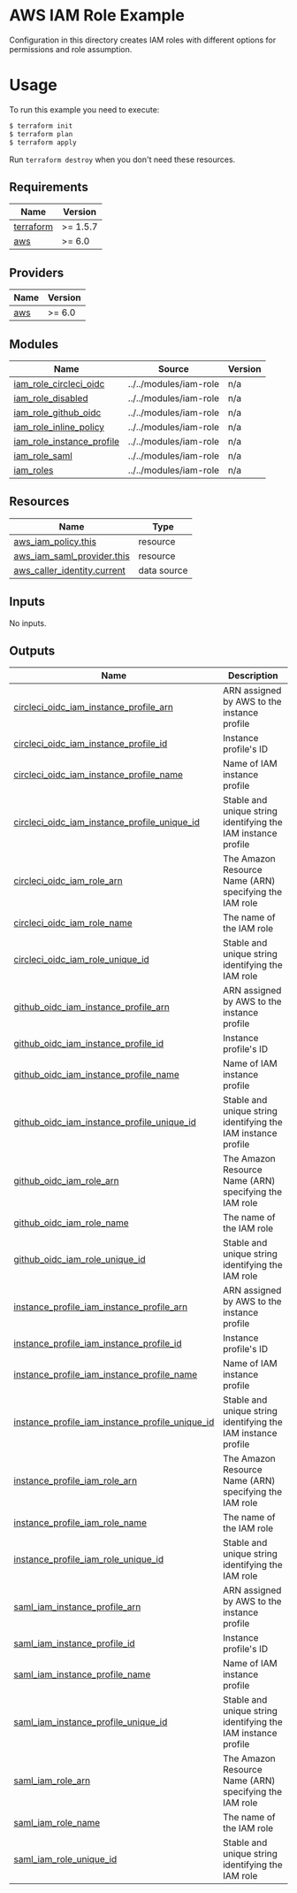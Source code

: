 # AWS IAM Role Example

Configuration in this directory creates IAM roles with different options for permissions and role assumption.

# Usage

To run this example you need to execute:

```bash
$ terraform init
$ terraform plan
$ terraform apply
```

Run `terraform destroy` when you don't need these resources.

<!-- BEGIN_TF_DOCS -->
## Requirements

| Name | Version |
|------|---------|
| <a name="requirement_terraform"></a> [terraform](#requirement\_terraform) | >= 1.5.7 |
| <a name="requirement_aws"></a> [aws](#requirement\_aws) | >= 6.0 |

## Providers

| Name | Version |
|------|---------|
| <a name="provider_aws"></a> [aws](#provider\_aws) | >= 6.0 |

## Modules

| Name | Source | Version |
|------|--------|---------|
| <a name="module_iam_role_circleci_oidc"></a> [iam\_role\_circleci\_oidc](#module\_iam\_role\_circleci\_oidc) | ../../modules/iam-role | n/a |
| <a name="module_iam_role_disabled"></a> [iam\_role\_disabled](#module\_iam\_role\_disabled) | ../../modules/iam-role | n/a |
| <a name="module_iam_role_github_oidc"></a> [iam\_role\_github\_oidc](#module\_iam\_role\_github\_oidc) | ../../modules/iam-role | n/a |
| <a name="module_iam_role_inline_policy"></a> [iam\_role\_inline\_policy](#module\_iam\_role\_inline\_policy) | ../../modules/iam-role | n/a |
| <a name="module_iam_role_instance_profile"></a> [iam\_role\_instance\_profile](#module\_iam\_role\_instance\_profile) | ../../modules/iam-role | n/a |
| <a name="module_iam_role_saml"></a> [iam\_role\_saml](#module\_iam\_role\_saml) | ../../modules/iam-role | n/a |
| <a name="module_iam_roles"></a> [iam\_roles](#module\_iam\_roles) | ../../modules/iam-role | n/a |

## Resources

| Name | Type |
|------|------|
| [aws_iam_policy.this](https://registry.terraform.io/providers/hashicorp/aws/latest/docs/resources/iam_policy) | resource |
| [aws_iam_saml_provider.this](https://registry.terraform.io/providers/hashicorp/aws/latest/docs/resources/iam_saml_provider) | resource |
| [aws_caller_identity.current](https://registry.terraform.io/providers/hashicorp/aws/latest/docs/data-sources/caller_identity) | data source |

## Inputs

No inputs.

## Outputs

| Name | Description |
|------|-------------|
| <a name="output_circleci_oidc_iam_instance_profile_arn"></a> [circleci\_oidc\_iam\_instance\_profile\_arn](#output\_circleci\_oidc\_iam\_instance\_profile\_arn) | ARN assigned by AWS to the instance profile |
| <a name="output_circleci_oidc_iam_instance_profile_id"></a> [circleci\_oidc\_iam\_instance\_profile\_id](#output\_circleci\_oidc\_iam\_instance\_profile\_id) | Instance profile's ID |
| <a name="output_circleci_oidc_iam_instance_profile_name"></a> [circleci\_oidc\_iam\_instance\_profile\_name](#output\_circleci\_oidc\_iam\_instance\_profile\_name) | Name of IAM instance profile |
| <a name="output_circleci_oidc_iam_instance_profile_unique_id"></a> [circleci\_oidc\_iam\_instance\_profile\_unique\_id](#output\_circleci\_oidc\_iam\_instance\_profile\_unique\_id) | Stable and unique string identifying the IAM instance profile |
| <a name="output_circleci_oidc_iam_role_arn"></a> [circleci\_oidc\_iam\_role\_arn](#output\_circleci\_oidc\_iam\_role\_arn) | The Amazon Resource Name (ARN) specifying the IAM role |
| <a name="output_circleci_oidc_iam_role_name"></a> [circleci\_oidc\_iam\_role\_name](#output\_circleci\_oidc\_iam\_role\_name) | The name of the IAM role |
| <a name="output_circleci_oidc_iam_role_unique_id"></a> [circleci\_oidc\_iam\_role\_unique\_id](#output\_circleci\_oidc\_iam\_role\_unique\_id) | Stable and unique string identifying the IAM role |
| <a name="output_github_oidc_iam_instance_profile_arn"></a> [github\_oidc\_iam\_instance\_profile\_arn](#output\_github\_oidc\_iam\_instance\_profile\_arn) | ARN assigned by AWS to the instance profile |
| <a name="output_github_oidc_iam_instance_profile_id"></a> [github\_oidc\_iam\_instance\_profile\_id](#output\_github\_oidc\_iam\_instance\_profile\_id) | Instance profile's ID |
| <a name="output_github_oidc_iam_instance_profile_name"></a> [github\_oidc\_iam\_instance\_profile\_name](#output\_github\_oidc\_iam\_instance\_profile\_name) | Name of IAM instance profile |
| <a name="output_github_oidc_iam_instance_profile_unique_id"></a> [github\_oidc\_iam\_instance\_profile\_unique\_id](#output\_github\_oidc\_iam\_instance\_profile\_unique\_id) | Stable and unique string identifying the IAM instance profile |
| <a name="output_github_oidc_iam_role_arn"></a> [github\_oidc\_iam\_role\_arn](#output\_github\_oidc\_iam\_role\_arn) | The Amazon Resource Name (ARN) specifying the IAM role |
| <a name="output_github_oidc_iam_role_name"></a> [github\_oidc\_iam\_role\_name](#output\_github\_oidc\_iam\_role\_name) | The name of the IAM role |
| <a name="output_github_oidc_iam_role_unique_id"></a> [github\_oidc\_iam\_role\_unique\_id](#output\_github\_oidc\_iam\_role\_unique\_id) | Stable and unique string identifying the IAM role |
| <a name="output_instance_profile_iam_instance_profile_arn"></a> [instance\_profile\_iam\_instance\_profile\_arn](#output\_instance\_profile\_iam\_instance\_profile\_arn) | ARN assigned by AWS to the instance profile |
| <a name="output_instance_profile_iam_instance_profile_id"></a> [instance\_profile\_iam\_instance\_profile\_id](#output\_instance\_profile\_iam\_instance\_profile\_id) | Instance profile's ID |
| <a name="output_instance_profile_iam_instance_profile_name"></a> [instance\_profile\_iam\_instance\_profile\_name](#output\_instance\_profile\_iam\_instance\_profile\_name) | Name of IAM instance profile |
| <a name="output_instance_profile_iam_instance_profile_unique_id"></a> [instance\_profile\_iam\_instance\_profile\_unique\_id](#output\_instance\_profile\_iam\_instance\_profile\_unique\_id) | Stable and unique string identifying the IAM instance profile |
| <a name="output_instance_profile_iam_role_arn"></a> [instance\_profile\_iam\_role\_arn](#output\_instance\_profile\_iam\_role\_arn) | The Amazon Resource Name (ARN) specifying the IAM role |
| <a name="output_instance_profile_iam_role_name"></a> [instance\_profile\_iam\_role\_name](#output\_instance\_profile\_iam\_role\_name) | The name of the IAM role |
| <a name="output_instance_profile_iam_role_unique_id"></a> [instance\_profile\_iam\_role\_unique\_id](#output\_instance\_profile\_iam\_role\_unique\_id) | Stable and unique string identifying the IAM role |
| <a name="output_saml_iam_instance_profile_arn"></a> [saml\_iam\_instance\_profile\_arn](#output\_saml\_iam\_instance\_profile\_arn) | ARN assigned by AWS to the instance profile |
| <a name="output_saml_iam_instance_profile_id"></a> [saml\_iam\_instance\_profile\_id](#output\_saml\_iam\_instance\_profile\_id) | Instance profile's ID |
| <a name="output_saml_iam_instance_profile_name"></a> [saml\_iam\_instance\_profile\_name](#output\_saml\_iam\_instance\_profile\_name) | Name of IAM instance profile |
| <a name="output_saml_iam_instance_profile_unique_id"></a> [saml\_iam\_instance\_profile\_unique\_id](#output\_saml\_iam\_instance\_profile\_unique\_id) | Stable and unique string identifying the IAM instance profile |
| <a name="output_saml_iam_role_arn"></a> [saml\_iam\_role\_arn](#output\_saml\_iam\_role\_arn) | The Amazon Resource Name (ARN) specifying the IAM role |
| <a name="output_saml_iam_role_name"></a> [saml\_iam\_role\_name](#output\_saml\_iam\_role\_name) | The name of the IAM role |
| <a name="output_saml_iam_role_unique_id"></a> [saml\_iam\_role\_unique\_id](#output\_saml\_iam\_role\_unique\_id) | Stable and unique string identifying the IAM role |
<!-- END_TF_DOCS -->
